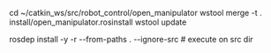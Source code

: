 cd ~/catkin_ws/src/robot_control/open_manipulator
wstool merge -t . install/open_manipulator.rosinstall
wstool update

rosdep install -y -r --from-paths . --ignore-src # execute on src dir

